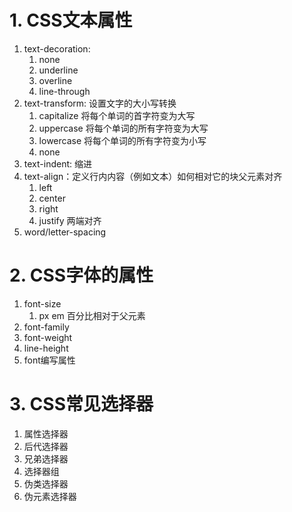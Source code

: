 # 1. CSS文本属性
1. text-decoration: 
   1. none 
   2. underline 
   3. overline 
   4. line-through
2. text-transform: 设置文字的大小写转换 
   1. capitalize 将每个单词的首字符变为大写
   2. uppercase 将每个单词的所有字符变为大写
   3. lowercase 将每个单词的所有字符变为小写
   4. none
3. text-indent: 缩进
4. text-align：定义行内内容（例如文本）如何相对它的块父元素对齐
   1. left
   2. center
   3. right
   4. justify 两端对齐
5. word/letter-spacing


# 2. CSS字体的属性
1. font-size
   1. px em 百分比相对于父元素
2. font-family
3. font-weight
4. line-height
5. font编写属性


# 3. CSS常见选择器
1. 属性选择器
2. 后代选择器
3. 兄弟选择器
4. 选择器组
5. 伪类选择器
6. 伪元素选择器